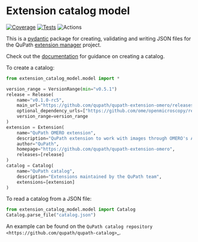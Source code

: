 # Extension catalog model

[![Coverage](https://qupath.github.io/badges/extension-catalog-model/badges/coverage-badge.svg?dummy=1234)](https://qupath.github.io/badges/extension-catalog-model/reports/coverage/index.html?dummy=1234)
[![Tests](https://qupath.github.io/badges/extension-catalog-model/badges/tests-badge.svg?dummy=1234)](https://qupath.github.io/badges/extension-catalog-model/reports/junit/report.html?dummy=1234)
![Actions](https://github.com/qupath/extension-catalog-model/actions/workflows/tests.yml/badge.svg?dummy=1234)

This is a [pydantic](https://docs.pydantic.dev/latest/) package for creating, validating and writing JSON files for the QuPath [extension manager](https://github.com/qupath/extension-manager) project.

Check out the [documentation](https://qupath.github.io/extension-catalog-model/) for guidance on creating a catalog.

To create a catalog:

```python
from extension_catalog_model.model import *

version_range = VersionRange(min="v0.5.1")
release = Release(
    name="v0.1.0-rc5",
    main_url="https://github.com/qupath/qupath-extension-omero/releases/download/v0.1.0-rc5/qupath-extension-omero-0.1.0-rc5.jar",
    optional_dependency_urls=["https://github.com/ome/openmicroscopy/releases/download/v5.6.14/OMERO.java-5.6.14-ice36.zip"],
    version_range=version_range
)
extension = Extension(
    name="QuPath OMERO extension",
    description="QuPath extension to work with images through OMERO's APIs",
    author="QuPath",
    homepage="https://github.com/qupath/qupath-extension-omero",
    releases=[release]
)
catalog = Catalog(
    name="QuPath catalog",
    description="Extensions maintained by the QuPath team",
    extensions=[extension]
)
```

To read a catalog from a JSON file:

```python
from extension_catalog_model.model import Catalog
Catalog.parse_file("catalog.json")
```

An example can be found on the `QuPath catalog repository <https://github.com/qupath/qupath-catalog>`_.
